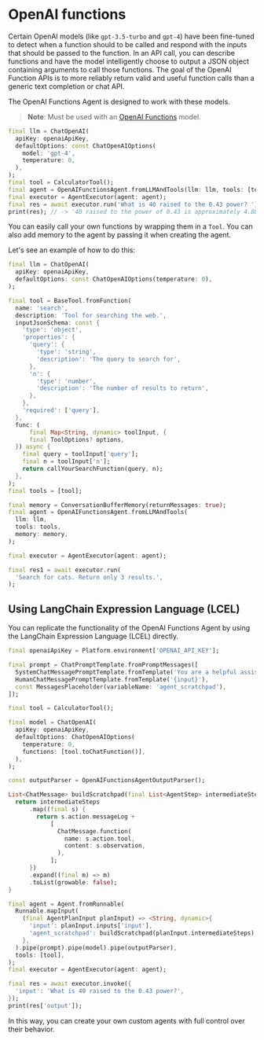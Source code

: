 # OpenAI functions

Certain OpenAI models (like `gpt-3.5-turbo` and `gpt-4`) have been
fine-tuned to detect when a function should to be called and respond with the
inputs that should be passed to the function. In an API call, you can describe
functions and have the model intelligently choose to output a JSON object
containing arguments to call those functions. The goal of the OpenAI Function
APIs is to more reliably return valid and useful function calls than a generic
text completion or chat API.

The OpenAI Functions Agent is designed to work with these models.

> **Note**: Must be used with an [OpenAI Functions](https://platform.openai.com/docs/guides/gpt/function-calling) model.

```dart
final llm = ChatOpenAI(
  apiKey: openaiApiKey,
  defaultOptions: const ChatOpenAIOptions(
    model: 'gpt-4',
    temperature: 0,
  ),
);
final tool = CalculatorTool();
final agent = OpenAIFunctionsAgent.fromLLMAndTools(llm: llm, tools: [tool]);
final executor = AgentExecutor(agent: agent);
final res = await executor.run('What is 40 raised to the 0.43 power? ');
print(res); // -> '40 raised to the power of 0.43 is approximately 4.8852'
```

You can easily call your own functions by wrapping them in a `Tool`. You can also add memory to the agent by passing it when creating the agent. 

Let's see an example of how to do this:

```dart
final llm = ChatOpenAI(
  apiKey: openaiApiKey,
  defaultOptions: const ChatOpenAIOptions(temperature: 0),
);

final tool = BaseTool.fromFunction(
  name: 'search',
  description: 'Tool for searching the web.',
  inputJsonSchema: const {
    'type': 'object',
    'properties': {
      'query': {
        'type': 'string',
        'description': 'The query to search for',
      },
      'n': {
        'type': 'number',
        'description': 'The number of results to return',
      },
    },
    'required': ['query'],
  },
  func: (
      final Map<String, dynamic> toolInput, {
      final ToolOptions? options,
  }) async {
    final query = toolInput['query'];
    final n = toolInput['n'];
    return callYourSearchFunction(query, n);
  },
);
final tools = [tool];

final memory = ConversationBufferMemory(returnMessages: true);
final agent = OpenAIFunctionsAgent.fromLLMAndTools(
  llm: llm,
  tools: tools,
  memory: memory,
);

final executor = AgentExecutor(agent: agent);

final res1 = await executor.run(
  'Search for cats. Return only 3 results.',
);
```

## Using LangChain Expression Language (LCEL) 

You can replicate the functionality of the OpenAI Functions Agent by using the LangChain Expression Language (LCEL) directly. 

```dart
final openaiApiKey = Platform.environment['OPENAI_API_KEY'];

final prompt = ChatPromptTemplate.fromPromptMessages([
  SystemChatMessagePromptTemplate.fromTemplate('You are a helpful assistant'),
  HumanChatMessagePromptTemplate.fromTemplate('{input}'),
  const MessagesPlaceholder(variableName: 'agent_scratchpad'),
]);

final tool = CalculatorTool();

final model = ChatOpenAI(
  apiKey: openaiApiKey,
  defaultOptions: ChatOpenAIOptions(
    temperature: 0,
    functions: [tool.toChatFunction()],
  ),
);

const outputParser = OpenAIFunctionsAgentOutputParser();

List<ChatMessage> buildScratchpad(final List<AgentStep> intermediateSteps) {
  return intermediateSteps
      .map((final s) {
        return s.action.messageLog +
            [
              ChatMessage.function(
                name: s.action.tool,
                content: s.observation,
              ),
            ];
      })
      .expand((final m) => m)
      .toList(growable: false);
}

final agent = Agent.fromRunnable(
  Runnable.mapInput(
    (final AgentPlanInput planInput) => <String, dynamic>{
      'input': planInput.inputs['input'],
      'agent_scratchpad': buildScratchpad(planInput.intermediateSteps),
    },
  ).pipe(prompt).pipe(model).pipe(outputParser),
  tools: [tool],
);
final executor = AgentExecutor(agent: agent);

final res = await executor.invoke({
  'input': 'What is 40 raised to the 0.43 power?',
});
print(res['output']);
```

In this way, you can create your own custom agents with full control over their behavior.
